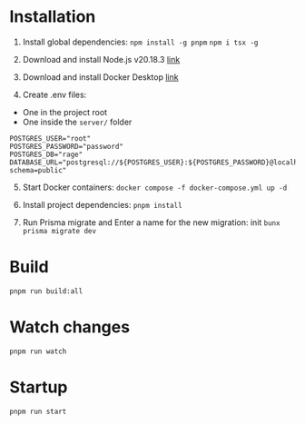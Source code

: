 # Installation

1. Install global dependencies:
`npm install -g pnpm`
`npm i tsx -g`

2. Download and install Node.js v20.18.3 [link](https://nodejs.org/en/download)

3. Download and install Docker Desktop [link](https://www.docker.com)

4. Create .env files:
- One in the project root
- One inside the `server/` folder
```
POSTGRES_USER="root"
POSTGRES_PASSWORD="password"
POSTGRES_DB="rage"
DATABASE_URL="postgresql://${POSTGRES_USER}:${POSTGRES_PASSWORD}@localhost:5432/${POSTGRES_DB}?schema=public"
```
5. Start Docker containers:
`docker compose -f docker-compose.yml up -d`

6. Install project dependencies:
`pnpm install`

7. Run Prisma migrate and Enter a name for the new migration: init
`bunx prisma migrate dev`

# Build

`pnpm run build:all`

# Watch changes

`pnpm run watch`

# Startup

`pnpm run start`

